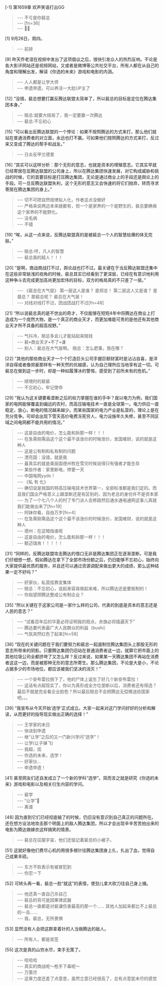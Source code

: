 
[-1] 第1659章 欢声笑语打出GG
>--- 不亏是你裴总<br>
>--- [fn=36]<br>
>--- ✌🏻️<br>

[1] 9月26日，周四。
>--- 前排<br>

[9] 昨天乔老湿在视频中发出了这项倡议之后，很快引发众人的热烈反响。不论是各大影评网站还是视频网站，又或者是微博等公共社交平台，所有人都在从自己的角度和理解出发，解读《你选的未来》游戏和电影的内涵。
>--- 人人都是让学大师<br>
>--- 申遗申遗，可以养活一大批UP主了<br>

[12] “没错，裴总想要打赢反腾达联盟太简单了，所以裴总的目标是定位在腾达集团本身。”
>--- 赔总:就要大结局了，我一定要赢一次腾达<br>
>--- 裴总:不忘初心<br>

[15] “可以看出反腾达联盟的一个悖论：如果不按照腾达的方式来打，那么他们就站在普通消费者的对立面，永远也打不赢。可如果他们按照腾达的方式来打，反过来又变成了腾达的帮手和战友。”
>--- 日炎反甲兰德里<br>

[16] “其实可以这样分析：那个无形的意志，也就是资本的增殖意志。它其实早就已经寄居在反腾达联盟的公司身上，所以在腾达集团快速发展，对它构成威胁和挑战的时候，它的首要目标是打压腾达集团，无论是通过商业上的手段还是舆论上的手段。可一旦反腾达联盟失利，这个无形的意志又会快速的将它们抛弃，转而寻求寄居在腾达集团的身上。”
>--- 切不可把自然规律拟人化，作者这点没做好<br>
>--- 严格来说两边本来就都有，但一个是家养的一个是野生的，裴总要确保这个家养的不能野化。<br>
>--- 没毛病<br>
>--- 不错<br>

[19] “唉，从这一点来说，反腾达联盟真的是被裴总一个人的智慧给爆的体无完肤。”
>--- 赔总:哼，凡人的智慧<br>
>--- 裴总我的超人！！！<br>

[20] “是啊，商战商战打不过，舆论战也打不过。最关键在于当反腾达联盟还集中在这些非常肤浅的视角的时候，裴总其实已经看到了更深层，已经在有意识地利用这种争斗去完成更加高尚更加宏伟的目标，双方的格局真的不只差了一层。”
>--- 《裴总在大气层》
第一层这人是谁？
是郑总！
第二层这人又是谁？
是聂总？
那裴总呢？
裴总在大气层！<br>
>--- 对线对线打不过，团战团战打不过[fn=48]<br>

[21] “所以说裴总真的是不世出的奇才，不仅能够在短短4年中将腾达在商业上打造成为一个庞然大物，是一个真正的商业天才，而更加难能可贵的是他还有其他商业天才所不具备的超高视野。”
>--- 气抖冷，赔总多会儿才能站起来赔钱<br>
>--- 裴•商业天才•不了•谦<br>
>--- 别人：裴总在大气层啊。
赔总：怎么肥事，我在哪？<br>

[22] “其他的那些商业天才一个个打造巨头公司手握巨额财富时是沾沾自喜，是洋洋自得或者像郑豪那样有一种天然的优越感，认为自己理所应当地享有这一切。可裴总在做到这一步时，却是一种如履薄冰的警惕，感受到了前所未有的危机。”
>--- 顺境时的裴裴<br>
>--- 不忘初心，牢记使命<br>

[29] “我认为这关键要看垄断之后的权力掌握在谁的手中？就以电力为例，我们国家的电网能够覆盖到偏远的农村，而高压输电技术一直是全球第一。电力供应一直稳定，放心，断电的情况越来越少。而某些国家的电力产业是私营的，理论上是在充分竞争。可却会出现下雪天高价电费冻死穷人，电力设施年久失修，甚至不同区域之间电网都不能共用的情况。”
>--- 这是自由的电价，怎么能和拆那一样！！！<br>
>--- 在急需刚需品这个这个最不该涨价的时候涨价，发国难财，说的就是这种人<br>
>--- 这是公有制和私有制的问题<br>
>--- 漂亮国：没错，就是我<br>
>--- 最真实的就是美丽国德州牧在雪灾时候说得只有强者才能生存<br>
>--- 某些作者：家里断电，停更一天<br>
>--- 中国电网yyds！<br>
>--- 《私  有  化》<br>
>--- 确切说是我国的特高压输电技术世界第一，全部标准都是我们定的。而且我们国企严格意义上跟垄断还是有区别的，因为老总的身份并不是资本家<br>
>--- 为了一个七八个人的村了专门派人去修路然后通水通电通网这事儿真就我们能做出来了[fn=19]<br>
>--- 阿妹你看，自由万岁[fn=4]<br>
>--- 在急需刚需品这个这个最不该涨价的时候涨价，发国难财，说的就是这种人<br>
>--- 德州：在这暗指谁呢<br>
>--- 这是自由的电价，怎么能和拆那一样！！！<br>
>--- 额迈瑞肯！！！！！<br>

[31] “同样的，反腾达联盟攻击腾达的借口无非是腾达集团正在逐渐垄断。可是我们仔细想一想，假如腾达在拿下了全部市场份额之后，仍旧能够不忘初心，始终向大家提供最优质的服务，并且还可以通过资源调配来做出更大的成绩，那么这种结果一定不好吗？”
>--- 好家伙，私营挂靠变集体<br>
>--- 赔总：不忘初心，说起来容易做起来难，所以腾达还是要抵制的！<br>
>--- 你指望把腾达整成公有制企业？<br>

[35] “所以关键在于这家公司是一家什么样的公司，代表的到底是资本的意志还是人民的意志？”
>--- “试看百年后的华夏必将证明我的观点，赤旗必将插遍天下”<br>
>--- 腾达要代表最广大人民群众的利益（bushi）<br>
>--- 气氛突然红色了起来[fn=58]<br>

[36] “现在的关键问题在于我们要努力和裴总一起遏制住腾达集团头上那股无形的意志所带来的阴影。只要腾达集团仍旧站在普通消费者这一边，就算它把市面上的其他垃圾公司全都挤垮了又怎么样？反过来说，如果某一天腾达集团不再站在消费者这这一边，而是被那种无形的意志所寄生。那么腾达集团，不论是大是小，不论占据多少的市场地位，都应该被我们坚决的消灭！”
>--- 一个安布雷拉倒下了，他的尸体上诞生了好几个新安布雷拉！<br>
>--- 这话有点超现实了，你以为真形成全方位垄断以后，消费者还有得选？最后不就是完全看企业脸色？所以最后赔总不会把腾达无偿赠送给国家吧。。。<br>

[39] “我宣布从今天开始‘选学’正式成立。大家一起来对这门学问好好的分析和解读，从而更好的指导现实做出正确的选择！”
>--- 王学家的末日<br>
>--- 快进到申遗<br>
>--- 继“让学”之后的又一门新兴学问“选学”！<br>
>--- 让学(让子弹飞)<br>
>--- 我超，炫<br>
>--- 你选的未来，选学！<br>
>--- 好家伙...<br>
>--- 申遗申遗！<br>

[41] 甚至网友们还自发成立了一个新的学科“选学”。简而言之就是研究《你选的未来》游戏和电影以及相关衍生内容的学问。
>--- 裴学<br>
>--- “让学”🐶<br>
>--- 离谱<br>

[48] 因为直到它们已经彻底输了的时候，仍旧没有意识到自己真正的问题所在。还在想方设法地攻击那个明面上的敌人腾达集团，所以才会出现辛辛苦苦拍出来的电影为腾达做嫁衣这样搞笑的情景。
>--- 裴总在征服宇宙，他们还惦记着裴总的小被子。<br>

[51] 这就好像他们费尽心机的用很多根针往腾达集团身上扎，扎出了血，觉得自己成果丰硕。
>--- 东方不败表示有被冒犯到<br>
>--- 你忍一下<br>

[52] 可转头再一看，裴总一脸“就这”的表情，使劲儿拿大砍刀往自己身上捅。
>--- 他还真一直自己杀自己<br>
>--- 裴总的背可是因果律武器<br>
>--- 裴总一直都是对裴谦伤害最高的那一个……
其他人加起来都比不上裴总的一击……<br>
>--- 我，裴总，无所畏惧<br>

[53] 显然没有人会把这群拿着针的人当做腾达的敌人。
>--- 所有人，都是吴签<br>

[55] 这次是真的山穷水尽，束手无策了。
>--- 哈哈哈<br>
>--- 真实的商战呢～枪手下毒呢～<br>
>--- 万策尽<br>
>--- 这章力度还差了点意思，虽然立意已经很高了，总有点意犹未尽的感觉<br>
